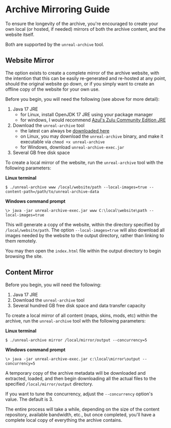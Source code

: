 # Archive Mirroring Guide

To ensure the longevity of the archive, you're encouraged to create your own 
local (or hosted, if needed) mirrors of both the archive content, and the 
website itself.

Both are supported by the `unreal-archive` tool.

## Website Mirror

The option exists to create a complete mirror of the archive website, with the
intention that this can be easily re-generated and re-hosted at any point,
should the original website go down, or if you simply want to create an offline
copy of the website for your own use.

Before you begin, you will need the following (see above for more detail):

1. Java 17 JRE
   - for Linux, install OpenJDK 17 JRE using your package manager
   - for windows, I would recommend [Azul's Zulu Community Edition JRE](https://www.azul.com/downloads/?version=java-17-lts&architecture=x86-64-bit&package=jre#download-openjdk)
2. Download the `unreal-archive` tool
   - the latest can always be [downloaded here](https://code.shrimpworks.za.net/artefacts/unreal-archive/latest/)
   - on Linux, you may download the `unreal-archive` binary, and make it executable via `chmod +x unreal-archive`
   - for Windows, download `unreal-archive-exec.jar`
3. Several GB free disk space

To create a local mirror of the website, run the `unreal-archive` tool with the
following parameters:

**Linux terminal**
```
$ ./unreal-archive www /local/website/path --local-images=true --content-path=/path/to/unreal-archive-data
```

**Windows command prompt**
```
\> java -jar unreal-archive-exec.jar www C:\local\website\path --local-images=true 
```

This will generate a copy of the website, within the directory specified by
`/local/website/path`. The option `--local-images=true` will also download all
images needed by the website to the output directory, rather than linking to
them remotely.

You may then open the `index.html` file within the output directory to begin
browsing the site.

## Content Mirror

Before you begin, you will need the following:

1. Java 17 JRE
2. Download the `unreal-archive` tool
3. Several hundred GB free disk space and data transfer capacity

To create a local mirror of all content (maps, skins, mods, etc) within the 
archive, run the `unreal-archive` tool with the following parameters:

**Linux terminal**
```
$ ./unreal-archive mirror /local/mirror/output --concurrency=5
```

**Windows command prompt**
```
\> java -jar unreal-archive-exec.jar c:\local\mirror\output --concurrency=5
```

A temporary copy of the archive metadata will be downloaded and extracted,
loaded, and then begin downloading all the actual files to the specified 
`/local/mirror/output` directory.

If you want to tune the concurrency, adjust the `--concurrency` option's 
value. The default is 3.

The entire process will take a while, depending on the size of the content 
repository, available bandwidth, etc., but once completed, you'll have a 
complete local copy of everything the archive contains.

